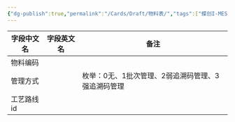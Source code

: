 ```yaml
---
{"dg-publish":true,"permalink":"/Cards/Draft/物料表/","tags":["蝶创I-MES/MES/江淮毅昌"]}
---
```



| **字段中文名** | **字段英文名** | **备注**                      |
| --------- | --------- | --------------------------- |
| 物料编码      |           |                             |
| 管理方式      |           | 枚举：0无、1批次管理、2弱追溯码管理、3强追溯码管理 |
| 工艺路线id    |           |                             |
